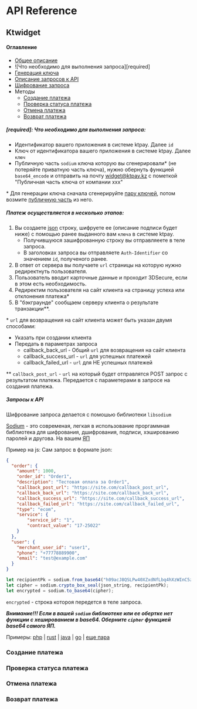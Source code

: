 # API Reference

## Ktwidget

#### Оглавление
- [Общее описание]()
- ![Что необходимо для выполнения запроса][required]
- [Генерация ключа]()
- [Описание запросов к API]()
- [Шифрование запроса]()
- Методы
    - [Создание платежа]()
    - [Проверка статуса платежа]()
    - [Отмена платежа]()
    - [Возврат платежа]()

##### [required]: Что необходимо для выполнения запроса:
- Идентификатор вашего приложения в системе ktpay. Далее `id`
- Ключ от идентификатора вашего приложения в системе ktpay. Далее `ключ`
- Публичную часть `sodium` ключа которую вы сгенерировали* (не потеряйте приватную часть ключа),
 нужно обернуть функцией `base64_encode` и отправить на почту widget@ktpay.kz с пометкой
 "Публичная часть ключа от компании xxx"

\* Для генерации ключа сначала сгенерируйте [пару ключей](https://libsodium.gitbook.io/doc/public-key_cryptography/authenticated_encryption#key-pair-generation),
 потом возмите [публичную часть]() из него.

##### Платеж осуществляется в несколько этапов:
1. Вы создаете [json](https://www.json.org/json-ru.html) строку, шифруете еe (описание подписи будет ниже)
 с помощью ранее выданного вам `ключа` в системе ktpay.
    - Получившуюся зашифрованную строку вы отправляеете в теле запроса.
    - В заголовках запроса вы отправляете `Auth-Identifier` со значением `id`, полученого ранее.
2. В ответ от сервера вы получаете `url` страницы на которую нужно редиректнуть пользователя.
3. Пользователь вводит карточные данные и проходит 3DSecure, если в этом есть необходимость.
4. Редиректим пользователя на сайт клиента на страницу успеха или отклонения платежа*
5. В "бэкграунде" сообщаем серверу клиента о результате транзакции**.

\* `url` для возвращения на сайт клиента может быть указан двумя способами:
- Указать при создании клиента
- Передать в параметрах запроса 
    - callback_back_url - Общий `url` для возвращения на сайт клиента 
    - callback_success_url - `url` для успешных платежей
    - callback_failed_url - `url` для НЕ успешных платежей

\*\* `callback_post_url` - `url` на который будет отправлятся POST запрос с результатом платежа.
Передается с параметерами в запросе на создания платежа.

##### Запросы к API
Шифрование запроса делается с помошью библиотеки `libsodium`

[Sodium](https://libsodium.gitbook.io/doc) - это современая, легкая в использование проргаммная библиотека для шифрования,
дшифрования, подписи, хэшированию паролей и другова. На вашем [ЯП](https://libsodium.gitbook.io/doc/bindings_for_other_languages)

Пример на js:
Сам запрос в формате json:
```json
{
  "order": {
    "amount": 1000,
    "order_id": "Order1",
    "description": "Тестовая оплата за Order1",
    "callback_post_url": "https://site.com/callback_post_url",
    "callback_back_url": "https://site.com/callback_back_url",
    "callback_success_url": "https://site.com/callback_success_url",
    "callback_failed_url": "https://site.com/callback_failed_url",
    "type": "ecom",
    "service": {
        "service_id": "1",
        "contract_value": "17-25022"
    }
  },
  "user": {
    "merchant_user_id": "user1",
    "phone": "+77778889900",
    "email": "test@example.com"
  }
}
```

```js
let recipientPk = sodium.from_base64("h09acJ8QSLPw40XZxdNfLbq4hXzWInC5zXL319RdXUI=");
let cipher = sodium.crypto_box_seal(json_string, recipientPk);
let encrypted = sodium.to_base64(cipher);
```
`encrypted` - строка котороя передется в теле запроса.

***Внимание!!! Если в вашей `sodium` библиотеке или ее обертке нет функции
с хешированием в base64. Оберните `cipher` функцией base64 самого ЯП.***

Примеры:
[php](https://www.php.net/manual/ru/function.base64-encode.php) |
[rust](https://docs.rs/base64/0.3.1/base64/fn.encode.html) |
[java](https://docs.oracle.com/javase/8/docs/api/java/util/Base64.Encoder.html) |
[go](https://golang.org/pkg/encoding/base64) |
[еще пара](https://www.yeahhub.com/encode-base64-popular-programming-languages/)

### Создание платежа
### Проверка статуса платежа
### Отмена платежа
### Возврат платежа

